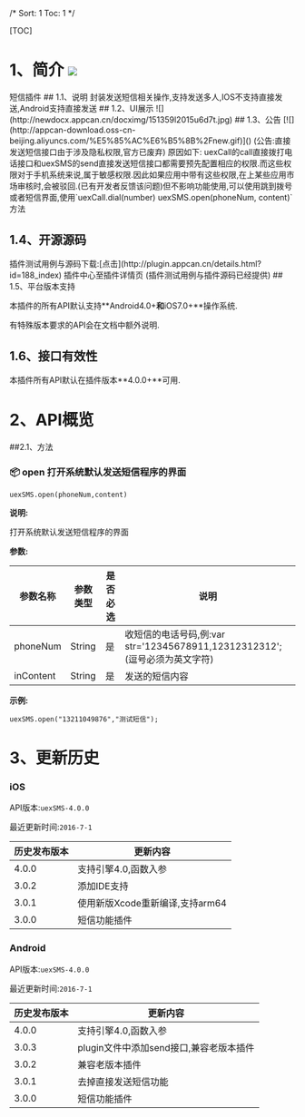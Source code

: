 /*
Sort: 1
Toc: 1
*/

[TOC]
# 1、简介 [![](http://appcan-download.oss-cn-beijing.aliyuncs.com/%E5%85%AC%E6%B5%8B%2Fgf.png)]()<ignore>
短信插件
## 1.1、说明<ignore>
封装发送短信相关操作,支持发送多人,IOS不支持直接发送,Android支持直接发送
## 1.2、UI展示<ignore>
![](http://newdocx.appcan.cn/docximg/151359l2015u6d7t.jpg)
## 1.3、公告 [![](http://appcan-download.oss-cn-beijing.aliyuncs.com/%E5%85%AC%E6%B5%8B%2Fnew.gif)]() <ignore>
(公告:直接发送短信接口由于涉及隐私权限,官方已废弃)
 原因如下:
    uexCall的call直接拨打电话接口和uexSMS的send直接发送短信接口都需要预先配置相应的权限.而这些权限对于手机系统来说,属于敏感权限.因此如果应用中带有这些权限,在上某些应用市场审核时,会被驳回.(已有开发者反馈该问题)但不影响功能使用,可以使用跳到拨号或者短信界面,使用`uexCall.dial(number) uexSMS.open(phoneNum, content)`方法
    
## 1.4、开源源码<ignore>
插件测试用例与源码下载:[点击](http://plugin.appcan.cn/details.html?id=188_index) 插件中心至插件详情页 (插件测试用例与插件源码已经提供)
## 1.5、平台版本支持<ignore>

本插件的所有API默认支持**Android4.0+**和**iOS7.0+**操作系统.

有特殊版本要求的API会在文档中额外说明.

## 1.6、接口有效性<ignore>

本插件所有API默认在插件版本**4.0.0+**可用.
# 2、API概览<ignore>
##2.1、方法<ignore>

### 📦 open 打开系统默认发送短信程序的界面

`uexSMS.open(phoneNum,content)`	

**说明:**

打开系统默认发送短信程序的界面

**参数:**

| 参数名称 | 参数类型  | 是否必选  |  说明 |
| ----- | ----- | ----- | ----- |
| phoneNum| String  | 是  |  收短信的电话号码,例:var str='12345678911,12312312312';(逗号必须为英文字符)|
| inContent| String  | 是  | 发送的短信内容|

**示例:**

```
uexSMS.open("13211049876","测试短信");
```

# 3、更新历史<ignore>

### iOS<ignore>

API版本:`uexSMS-4.0.0`

最近更新时间:`2016-7-1`

| 历史发布版本 | 更新内容 |
| ----- | ----- |
| 4.0.0 | 支持引擎4.0,函数入参|
| 3.0.2 | 添加IDE支持 |
| 3.0.1 | 使用新版Xcode重新编译,支持arm64 |
| 3.0.0 | 短信功能插件 |

### Android<ignore>

API版本:`uexSMS-4.0.0`

最近更新时间:`2016-7-1`

| 历史发布版本 | 更新内容 |
| ----- | ----- |
| 4.0.0 | 支持引擎4.0,函数入参|
| 3.0.3 | plugin文件中添加send接口,兼容老版本插件 |
| 3.0.2 | 兼容老版本插件 |
| 3.0.1 | 去掉直接发送短信功能 |
| 3.0.0 | 短信功能插件 |
